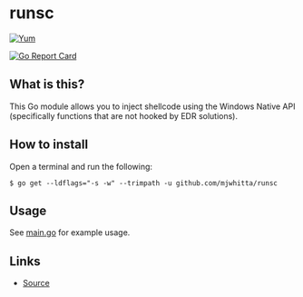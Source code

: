 # runsc

[![Yum](https://img.shields.io/badge/-Buy%20me%20a%20cookie-blue?style=for-the-badge&logo=cookiecutter)](https://www.buymeacoffee.com/mjwhitta)

[![Go Report Card](https://goreportcard.com/badge/github.com/mjwhitta/runsc)](https://goreportcard.com/report/github.com/mjwhitta/runsc)

## What is this?

This Go module allows you to inject shellcode using the Windows Native
API (specifically functions that are not hooked by EDR solutions).

## How to install

Open a terminal and run the following:

```
$ go get --ldflags="-s -w" --trimpath -u github.com/mjwhitta/runsc
```

## Usage

See [main.go](cmd/runsc/main.go) for example usage.

## Links

- [Source](https://github.com/mjwhitta/runsc)
